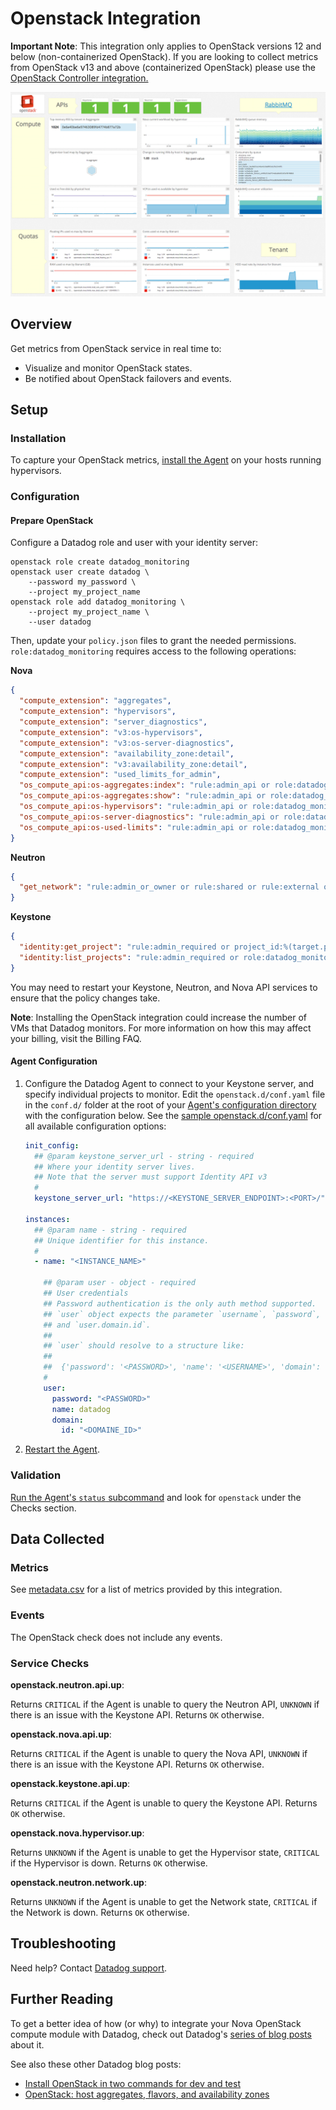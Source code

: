 # Openstack Integration

<div class="alert alert-warning">
<b>Important Note</b>: This integration only applies to OpenStack versions 12 and below (non-containerized OpenStack). If you are looking to collect metrics from OpenStack v13 and above (containerized OpenStack) please use the <a href="https://docs.datadoghq.com/integrations/openstack_controller/">OpenStack Controller integration.</a>
</div>

![OpenStack default dashboard][1]

## Overview

Get metrics from OpenStack service in real time to:

- Visualize and monitor OpenStack states.
- Be notified about OpenStack failovers and events.

## Setup

### Installation

To capture your OpenStack metrics, [install the Agent][2] on your hosts running hypervisors.

### Configuration

#### Prepare OpenStack

Configure a Datadog role and user with your identity server:

```console
openstack role create datadog_monitoring
openstack user create datadog \
    --password my_password \
    --project my_project_name
openstack role add datadog_monitoring \
    --project my_project_name \
    --user datadog
```

Then, update your `policy.json` files to grant the needed permissions. `role:datadog_monitoring` requires access to the following operations:

**Nova**

```json
{
  "compute_extension": "aggregates",
  "compute_extension": "hypervisors",
  "compute_extension": "server_diagnostics",
  "compute_extension": "v3:os-hypervisors",
  "compute_extension": "v3:os-server-diagnostics",
  "compute_extension": "availability_zone:detail",
  "compute_extension": "v3:availability_zone:detail",
  "compute_extension": "used_limits_for_admin",
  "os_compute_api:os-aggregates:index": "rule:admin_api or role:datadog_monitoring",
  "os_compute_api:os-aggregates:show": "rule:admin_api or role:datadog_monitoring",
  "os_compute_api:os-hypervisors": "rule:admin_api or role:datadog_monitoring",
  "os_compute_api:os-server-diagnostics": "rule:admin_api or role:datadog_monitoring",
  "os_compute_api:os-used-limits": "rule:admin_api or role:datadog_monitoring"
}
```

**Neutron**

```json
{
  "get_network": "rule:admin_or_owner or rule:shared or rule:external or rule:context_is_advsvc or role:datadog_monitoring"
}
```

**Keystone**

```json
{
  "identity:get_project": "rule:admin_required or project_id:%(target.project.id)s or role:datadog_monitoring",
  "identity:list_projects": "rule:admin_required or role:datadog_monitoring"
}
```

You may need to restart your Keystone, Neutron, and Nova API services to ensure that the policy changes take.

**Note**: Installing the OpenStack integration could increase the number of VMs that Datadog monitors. For more information on how this may affect your billing, visit the Billing FAQ.

#### Agent Configuration

1. Configure the Datadog Agent to connect to your Keystone server, and specify individual projects to monitor. Edit the `openstack.d/conf.yaml` file in the `conf.d/` folder at the root of your [Agent's configuration directory][3] with the configuration below. See the [sample openstack.d/conf.yaml][4] for all available configuration options:

   ```yaml
   init_config:
     ## @param keystone_server_url - string - required
     ## Where your identity server lives.
     ## Note that the server must support Identity API v3
     #
     keystone_server_url: "https://<KEYSTONE_SERVER_ENDPOINT>:<PORT>/"

   instances:
     ## @param name - string - required
     ## Unique identifier for this instance.
     #
     - name: "<INSTANCE_NAME>"

       ## @param user - object - required
       ## User credentials
       ## Password authentication is the only auth method supported.
       ## `user` object expects the parameter `username`, `password`,
       ## and `user.domain.id`.
       ##
       ## `user` should resolve to a structure like:
       ##
       ##  {'password': '<PASSWORD>', 'name': '<USERNAME>', 'domain': {'id': '<DOMAINE_ID>'}}
       #
       user:
         password: "<PASSWORD>"
         name: datadog
         domain:
           id: "<DOMAINE_ID>"
   ```

2. [Restart the Agent][5].

### Validation

[Run the Agent's `status` subcommand][6] and look for `openstack` under the Checks section.

## Data Collected

### Metrics

See [metadata.csv][7] for a list of metrics provided by this integration.

### Events

The OpenStack check does not include any events.

### Service Checks

**openstack.neutron.api.up**:

Returns `CRITICAL` if the Agent is unable to query the Neutron API, `UNKNOWN` if there is an issue with the Keystone API. Returns `OK` otherwise.

**openstack.nova.api.up**:

Returns `CRITICAL` if the Agent is unable to query the Nova API, `UNKNOWN` if there is an issue with the Keystone API. Returns `OK` otherwise.

**openstack.keystone.api.up**:

Returns `CRITICAL` if the Agent is unable to query the Keystone API. Returns `OK` otherwise.

**openstack.nova.hypervisor.up**:

Returns `UNKNOWN` if the Agent is unable to get the Hypervisor state, `CRITICAL` if the Hypervisor is down. Returns `OK` otherwise.

**openstack.neutron.network.up**:

Returns `UNKNOWN` if the Agent is unable to get the Network state, `CRITICAL` if the Network is down. Returns `OK` otherwise.

## Troubleshooting

Need help? Contact [Datadog support][8].

## Further Reading

To get a better idea of how (or why) to integrate your Nova OpenStack compute module with Datadog, check out Datadog's [series of blog posts][9] about it.

See also these other Datadog blog posts:

- [Install OpenStack in two commands for dev and test][10]
- [OpenStack: host aggregates, flavors, and availability zones][11]

[1]: https://raw.githubusercontent.com/DataDog/integrations-core/master/openstack/images/openstack_dashboard.png
[2]: https://app.datadoghq.com/account/settings#agent
[3]: https://docs.datadoghq.com/agent/guide/agent-configuration-files/#agent-configuration-directory
[4]: https://github.com/DataDog/integrations-core/blob/master/openstack/datadog_checks/openstack/data/conf.yaml.example
[5]: https://docs.datadoghq.com/agent/guide/agent-commands/#start-stop-and-restart-the-agent
[6]: https://docs.datadoghq.com/agent/guide/agent-commands/#agent-status-and-information
[7]: https://github.com/DataDog/integrations-core/blob/master/openstack/metadata.csv
[8]: https://docs.datadoghq.com/help
[9]: https://www.datadoghq.com/blog/openstack-monitoring-nova
[10]: https://www.datadoghq.com/blog/install-openstack-in-two-commands
[11]: https://www.datadoghq.com/blog/openstack-host-aggregates-flavors-availability-zones
